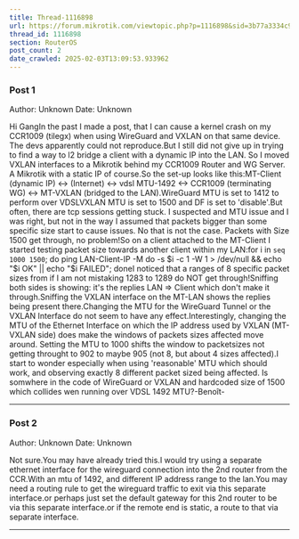 ```yaml
---
title: Thread-1116898
url: https://forum.mikrotik.com/viewtopic.php?p=1116898&sid=3b77a3334c914448dbbc02bfdff4c3aa#p1116898
thread_id: 1116898
section: RouterOS
post_count: 2
date_crawled: 2025-02-03T13:09:53.933962
---
```


### Post 1
Author: Unknown
Date: Unknown

Hi GangIn the past I made a post, that I can cause a kernel crash on my CCR1009 (tilegx) when using WireGuard and VXLAN on that same device. The devs apparently could not reproduce.But I still did not give up in trying to find a way to l2 bridge a client with a dynamic IP into the LAN. So I moved VXLAN interfaces to a Mikrotik behind my CCR1009 Router and WG Server. A Mikrotik with a static IP of course.So the set-up looks like this:MT-Client (dynamic IP) <-> (Internet) <-> vdsl MTU-1492 <-> CCR1009 (terminating WG) <-> MT-VXLAN (bridged to the LAN).WireGuard MTU is set to 1412 to perform over VDSLVXLAN MTU is set to 1500 and DF is set to 'disable'.But often, there are tcp sessions getting stuck. I suspected and MTU issue and I was right, but not in the way I assumed that packets bigger than some specific size start to cause issues. No that is not the case. Packets with Size 1500 get through, no problem!So on a client attached to the MT-Client I started testing packet size towards another client within my LAN:for i in `seq 1000 1500`; do ping LAN-Client-IP -M do -s $i -c 1 -W 1 > /dev/null && echo "$i OK" || echo "$i FAILED"; doneI noticed that a ranges of 8 specific packet sizes from if I am not mistaking 1283 to 1289 do NOT get through!Sniffing both sides is showing: it's the replies LAN => Client which don't make it through.Sniffing the VXLAN interface on the MT-LAN shows the replies being present there.Changing the MTU for the WireGuard Tunnel or the VXLAN Interface do not seem to have any effect.Interestingly, changing the MTU of the Ethernet Interface on which the IP address used by VXLAN (MT-VXLAN side) does make the windows of packets sizes affected move around. Setting the MTU to 1000 shifts the window to packetsizes not getting throught to 902 to maybe 905 (not 8, but about 4 sizes affected).I start to wonder especially when using 'reasonable' MTU which should work, and observing exactly 8 different packet sized being affected. Is somwhere in the code of WireGuard or VXLAN and hardcoded size of 1500 which collides wen running over VDSL 1492 MTU?-Benoît-

---
### Post 2
Author: Unknown
Date: Unknown

Not sure.You may have already tried this.I would try using a separate ethernet interface for the wireguard connection into the 2nd router from the CCR.With an mtu of 1492, and different IP address range to the lan.You may need a routing rule to get the wireguard traffic to exit via this separate interface.or perhaps just set the default gateway for this 2nd router to be via this separate interface.or if the remote end is static, a route to that via separate interface.

---
